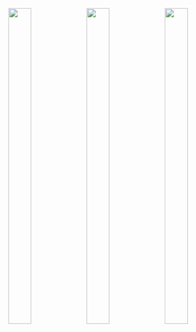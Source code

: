 <p float="center>
          
<img src="https://user-images.githubusercontent.com/114247268/216565986-9af95139-8e17-4acc-9ccd-bb78832ddaa6.png" width=30% height=40%>
<img src="https://user-images.githubusercontent.com/114247268/216565971-97512b43-1b4b-4802-846b-f02b1a9dab6b.png" width=30% height=40%>
<img src="https://user-images.githubusercontent.com/114247268/216565978-9ef10a36-d634-477f-b0fe-237535705089.png" width=30% height=40%>
<img src="https://user-images.githubusercontent.com/114247268/216565982-46c20934-5fc4-4f59-85d6-b9d870083e32.png" width=30% height=40%>

